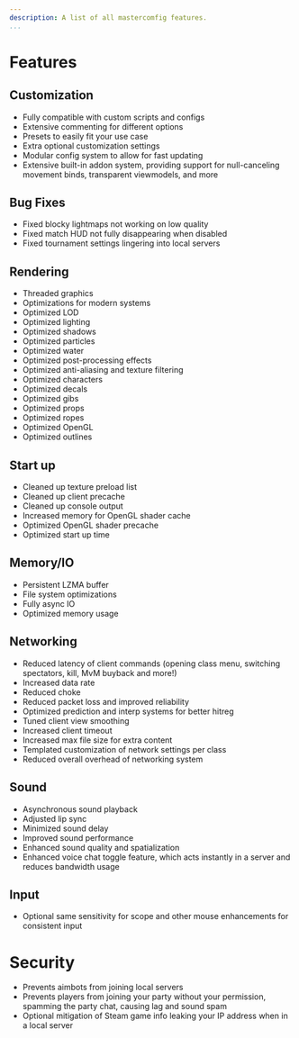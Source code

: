 ```yaml
---
description: A list of all mastercomfig features.
...
```


# Features

## Customization

* Fully compatible with custom scripts and configs
* Extensive commenting for different options
* Presets to easily fit your use case
* Extra optional customization settings
* Modular config system to allow for fast updating
* Extensive built-in addon system, providing support for null-canceling movement binds, transparent viewmodels, and more

## Bug Fixes

* Fixed blocky lightmaps not working on low quality
* Fixed match HUD not fully disappearing when disabled
* Fixed tournament settings lingering into local servers

## Rendering

* Threaded graphics
* Optimizations for modern systems
* Optimized LOD
* Optimized lighting
* Optimized shadows
* Optimized particles
* Optimized water
* Optimized post-processing effects
* Optimized anti-aliasing and texture filtering
* Optimized characters
* Optimized decals
* Optimized gibs
* Optimized props
* Optimized ropes
* Optimized OpenGL
* Optimized outlines

## Start up

* Cleaned up texture preload list
* Cleaned up client precache
* Cleaned up console output
* Increased memory for OpenGL shader cache
* Optimized OpenGL shader precache
* Optimized start up time

## Memory/IO

* Persistent LZMA buffer
* File system optimizations
* Fully async IO
* Optimized memory usage

## Networking

* Reduced latency of client commands (opening class menu, switching spectators, kill, MvM buyback and more!)
* Increased data rate
* Reduced choke
* Reduced packet loss and improved reliability
* Optimized prediction and interp systems for better hitreg
* Tuned client view smoothing
* Increased client timeout
* Increased max file size for extra content
* Templated customization of network settings per class
* Reduced overall overhead of networking system

## Sound

* Asynchronous sound playback
* Adjusted lip sync
* Minimized sound delay
* Improved sound performance
* Enhanced sound quality and spatialization
* Enhanced voice chat toggle feature, which acts instantly in a server and reduces bandwidth usage

## Input

* Optional same sensitivity for scope and other mouse enhancements for consistent input

# Security

* Prevents aimbots from joining local servers
* Prevents players from joining your party without your permission, spamming the party chat, causing lag and sound spam
* Optional mitigation of Steam game info leaking your IP address when in a local server
